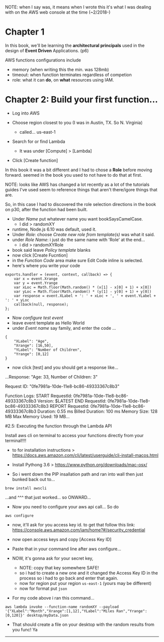 NOTE: when I say was, it means when I wrote this it's what I was dealing with on the AWS web console at the time (~2/2018-)

# Chapter 1

In this book, we'll be learning the **architectural principals** used in the design of **Event Driven** Applications. (p6)

AWS functions configurations include
- memory (when writing this the min. was 128mb)
- timeout: when function terminates regardless of competion
- role: what it can **do**, on **what** resources using IAM.

# Chapter 2: Build your first function...

- Log into AWS
- Choose region closest to you (I was in Austin, TX. So N. Virginia)
  - called... us-east-1
- Search for or find Lambda
  - It was under [Compute] > [Lambda]

- Click [Create function]

In this book it was a bit different and I had to chose a **Role** before moving forward. seemed in the book you used to not have to do that at first.

NOTE: looks like AWS has changed a lot recently as a lot of the tutorials guides I've used seem to reference things that aren't there/igore things that are.

So, in this case I had to discovered the role selection directions in the book on p30, after the function had been built.

- Under *Name* put whatever name you want bookSaysCamelCase.
  - I did > randomXY
- runtime, Node.js 6.10 was default, used it.
- Under *Role*: choose *Create new role from template(s)* was what it said.
- under *Role Name*: i just do the same name with 'Role' at the end...
  - i did > randomXYRole
- book said leave *Policy template* blanks
- now click [Create Fucntion]
- in the *Function Code* area make sure Edit Code inline is selected.
- here's where you write your code
```
exports.handler = (event, context, callback) => {
    var x = event.Xrange
    var y = event.Yrange
    var xLoc = Math.floor(Math.random() * (x[1] - x[0] + 1) + x[0])
    var yLoc = Math.floor(Math.random() * (y[1] - y[0] + 1) + y[0])
    var response = event.XLabel + ': ' + xLoc + ', ' + event.YLabel + ': ' + yLoc
    callback(null, response);
};
```

- Now *configure test event*
- leave event template as Hello World
- under *Event name* say family, and enter the code ...
```
{
    "XLabel": "Age",
    "Xrange": [16,50],
    "YLabel": "Number of Children",
    "Yrange": [0,12]
}
```

- now click [test] and you should get a response like...

...Response:
"Age: 33, Number of Children: 3"

Request ID:
"0fe7981a-10de-11e8-bc86-49333367c8b3"

Function Logs:
START RequestId: 0fe7981a-10de-11e8-bc86-49333367c8b3 Version: $LATEST
END RequestId: 0fe7981a-10de-11e8-bc86-49333367c8b3
REPORT RequestId: 0fe7981a-10de-11e8-bc86-49333367c8b3	Duration: 0.55 ms	Billed Duration: 100 ms 	Memory Size: 128 MB	Max Memory Used: 19 MB...

#2.5: Executing the function through the Lambda API

Install aws cli on terminal to access your functions directly from your terminal!!!!

- to for installation instructions > https://docs.aws.amazon.com/cli/latest/userguide/cli-install-macos.html

- Install Pythong 3.6 > https://www.python.org/downloads/mac-osx/

- So i went down the PIP insallation path and ran into wall then just bunked back out to...

`brew install awscli`

...and ^^^ that just worked... so ONWARD...

- Now you need to configure your aws api call... So do

`aws configure`

- now, it'll ask for you access key id. to get that follow this link: https://console.aws.amazon.com/iam/home?#/security_credential
- now open access keys and copy [Access Key ID]
- Paste that in your command line after aws configure...
- NOW, it's gonna ask for your secret key,
  - NOTE: copy that key somewhere SAFE!
  - so i had to create a new one and it changed the Access Key ID in the process so i had to go back and enter that again.
  - now for region put your region `us-east-1` (yours may be different)
  - now for format put `json`

- For my code above i ran this command...

`aws lambda invoke --function-name randomXY --payload '{"XLabel":"Month","Xrange":[1,12],"YLabel":"Miles Ran","Yrange":[0,120]}' desktop/myData.json
`

- That should create a file on your desktop with the random results from you func! Ya


























----
